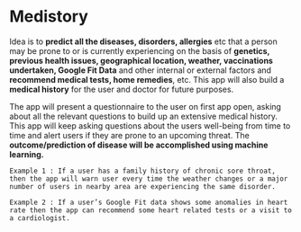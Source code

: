 # Medistory

Idea is to **predict all the diseases, disorders, allergies** etc that a person may be prone to or is currently experiencing on the basis of **genetics, previous health issues, geographical location, weather, vaccinations undertaken, Google Fit Data** and other internal or external factors and **recommend medical tests, home remedies**, etc. This app will also build a **medical history** for the user and doctor for future purposes.

 The app will present a questionnaire to the user on first app open, asking about all the relevant questions to build up an extensive medical history. This app will keep asking questions about the users well-being from time to time and alert users if they are prone to an upcoming threat. The **outcome/prediction of disease will be accomplished using machine learning.**

```Example 1 : If a user has a family history of chronic sore throat, then the app will warn user every time the weather changes or a major number of users in nearby area are experiencing the same disorder.```

```Example 2 : If a user’s Google Fit data shows some anomalies in heart rate then the app can recommend some heart related tests or a visit to a cardiologist.```
